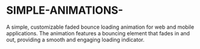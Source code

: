 # SIMPLE-ANIMATIONS-
A simple, customizable faded bounce loading animation for web and mobile applications. The animation features a bouncing element that fades in and out, providing a smooth and engaging loading indicator.
